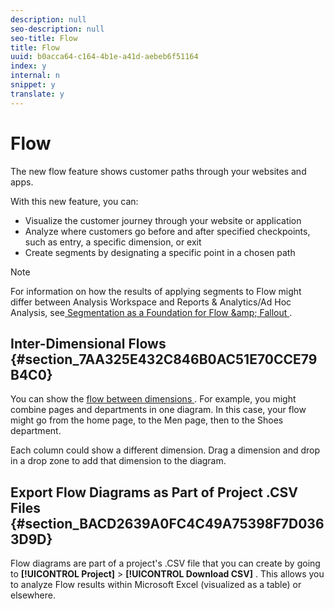 ```yaml
---
description: null
seo-description: null
seo-title: Flow
title: Flow
uuid: b0acca64-c164-4b1e-a41d-aebeb6f51164
index: y
internal: n
snippet: y
translate: y
---
```


# Flow

The new flow feature shows customer paths through your websites and apps. 

With this new feature, you can: 


* Visualize the customer journey through your website or application
* Analyze where customers go before and after specified checkpoints, such as entry, a specific dimension, or exit
* Create segments by designating a specific point in a chosen path


>[!NOTE]
>
>For information on how the results of applying segments to Flow might differ between Analysis Workspace and Reports &amp; Analytics/Ad Hoc Analysis, see[ Segmentation as a Foundation for Flow &amp;amp; Fallout ](../../analysis_workspace_bucket/freeform-analysis-visualizations/fallout_flow.md#section_654F37A398C24DDDB1552A543EE29AA9). 


## Inter-Dimensional Flows {#section_7AA325E432C846B0AC51E70CCE79B4C0}

You can show the [ flow between dimensions ](../../analysis_workspace_bucket/freeform-analysis-visualizations/flow/multi-dimensional-flow.md#concept_7D1D66E9D34D4C52902C8E2D92658B27). For example, you might combine pages and departments in one diagram. In this case, your flow might go from the home page, to the Men page, then to the Shoes department. 

Each column could show a different dimension. Drag a dimension and drop in a drop zone to add that dimension to the diagram. 

## Export Flow Diagrams as Part of Project .CSV Files {#section_BACD2639A0FC4C49A75398F7D0363D9D}

Flow diagrams are part of a project's .CSV file that you can create by going to  **[!UICONTROL  Project]** > **[!UICONTROL  Download CSV]** . This allows you to analyze Flow results within Microsoft Excel (visualized as a table) or elsewhere. 
